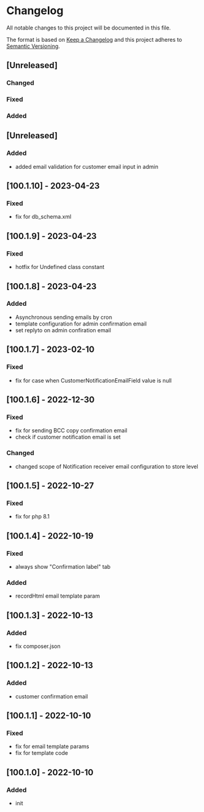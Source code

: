 # Changelog
All notable changes to this project will be documented in this file.

The format is based on [Keep a Changelog](http://keepachangelog.com/en/1.0.0/)
and this project adheres to [Semantic Versioning](http://semver.org/spec/v2.0.0.html).

## [Unreleased]
### Changed
### Fixed
### Added

## [Unreleased]
### Added
- added email validation for customer email input in admin

## [100.1.10] - 2023-04-23
### Fixed
- fix for db_schema.xml

## [100.1.9] - 2023-04-23
### Fixed
- hotfix for Undefined class constant

## [100.1.8] - 2023-04-23
### Added
- Asynchronous sending emails by cron
- template configuration for admin confirmation email
- set replyto on admin confiration email

## [100.1.7] - 2023-02-10
### Fixed
- fix for case when CustomerNotificationEmailField value is null

## [100.1.6] - 2022-12-30
### Fixed
- fix for sending BCC copy confirmation email 
- check if customer notification email is set
### Changed
- changed scope of Notification receiver email configuration to store level

## [100.1.5] - 2022-10-27
### Fixed
- fix for php 8.1

## [100.1.4] - 2022-10-19
### Fixed
- always show "Confirmation label" tab
### Added
- recordHtml email template param

## [100.1.3] - 2022-10-13
### Added
- fix composer.json

## [100.1.2] - 2022-10-13
### Added
- customer confirmation email

## [100.1.1] - 2022-10-10
### Fixed
- fix for email template params
- fix for template code

## [100.1.0] - 2022-10-10
### Added
- init
